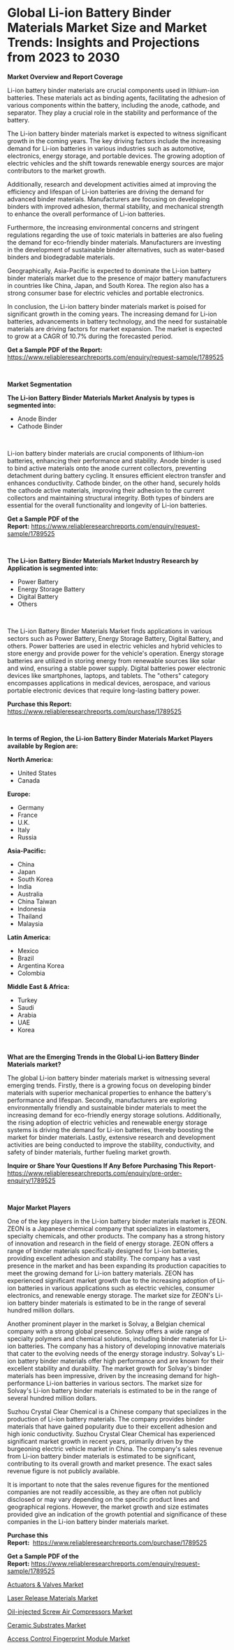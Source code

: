 <p><h1>Global Li-ion Battery Binder Materials Market Size and Market Trends: Insights and Projections from 2023 to 2030</h1></p><p><strong>Market Overview and Report Coverage</strong></p>
<p><p>Li-ion battery binder materials are crucial components used in lithium-ion batteries. These materials act as binding agents, facilitating the adhesion of various components within the battery, including the anode, cathode, and separator. They play a crucial role in the stability and performance of the battery.</p><p>The Li-ion battery binder materials market is expected to witness significant growth in the coming years. The key driving factors include the increasing demand for Li-ion batteries in various industries such as automotive, electronics, energy storage, and portable devices. The growing adoption of electric vehicles and the shift towards renewable energy sources are major contributors to the market growth.</p><p>Additionally, research and development activities aimed at improving the efficiency and lifespan of Li-ion batteries are driving the demand for advanced binder materials. Manufacturers are focusing on developing binders with improved adhesion, thermal stability, and mechanical strength to enhance the overall performance of Li-ion batteries.</p><p>Furthermore, the increasing environmental concerns and stringent regulations regarding the use of toxic materials in batteries are also fueling the demand for eco-friendly binder materials. Manufacturers are investing in the development of sustainable binder alternatives, such as water-based binders and biodegradable materials.</p><p>Geographically, Asia-Pacific is expected to dominate the Li-ion battery binder materials market due to the presence of major battery manufacturers in countries like China, Japan, and South Korea. The region also has a strong consumer base for electric vehicles and portable electronics.</p><p>In conclusion, the Li-ion battery binder materials market is poised for significant growth in the coming years. The increasing demand for Li-ion batteries, advancements in battery technology, and the need for sustainable materials are driving factors for market expansion. The market is expected to grow at a CAGR of 10.7% during the forecasted period.</p></p>
<p><strong>Get a Sample PDF of the Report:</strong> <a href="https://www.reliableresearchreports.com/enquiry/request-sample/1789525">https://www.reliableresearchreports.com/enquiry/request-sample/1789525</a></p>
<p>&nbsp;</p>
<p><strong>Market Segmentation</strong></p>
<p><strong>The Li-ion Battery Binder Materials Market Analysis by types is segmented into:</strong></p>
<p><ul><li>Anode Binder</li><li>Cathode Binder</li></ul></p>
<p>&nbsp;</p>
<p><p>Li-ion battery binder materials are crucial components of lithium-ion batteries, enhancing their performance and stability. Anode binder is used to bind active materials onto the anode current collectors, preventing detachment during battery cycling. It ensures efficient electron transfer and enhances conductivity. Cathode binder, on the other hand, securely holds the cathode active materials, improving their adhesion to the current collectors and maintaining structural integrity. Both types of binders are essential for the overall functionality and longevity of Li-ion batteries.</p></p>
<p><strong>Get a Sample PDF of the Report:</strong>&nbsp;<a href="https://www.reliableresearchreports.com/enquiry/request-sample/1789525">https://www.reliableresearchreports.com/enquiry/request-sample/1789525</a></p>
<p>&nbsp;</p>
<p><strong>The Li-ion Battery Binder Materials Market Industry Research by Application is segmented into:</strong></p>
<p><ul><li>Power Battery</li><li>Energy Storage Battery</li><li>Digital Battery</li><li>Others</li></ul></p>
<p>&nbsp;</p>
<p><p>The Li-ion Battery Binder Materials Market finds applications in various sectors such as Power Battery, Energy Storage Battery, Digital Battery, and others. Power batteries are used in electric vehicles and hybrid vehicles to store energy and provide power for the vehicle's operation. Energy storage batteries are utilized in storing energy from renewable sources like solar and wind, ensuring a stable power supply. Digital batteries power electronic devices like smartphones, laptops, and tablets. The "others" category encompasses applications in medical devices, aerospace, and various portable electronic devices that require long-lasting battery power.</p></p>
<p><strong>Purchase this Report:</strong>&nbsp; <a href="https://www.reliableresearchreports.com/purchase/1789525">https://www.reliableresearchreports.com/purchase/1789525</a></p>
<p>&nbsp;</p>
<p><strong>In terms of Region, the Li-ion Battery Binder Materials Market Players available by Region are:</strong></p>
<p>
    <p> <strong> North America: </strong>
        <ul>
            <li>United States</li>
            <li>Canada</li>
        </ul>
        </p> 
    <p> <strong> Europe: </strong>
        <ul>
            <li>Germany</li>
            <li>France</li>
            <li>U.K.</li>
            <li>Italy</li>
            <li>Russia</li>
        </ul>
        </p> 
    <p> <strong> Asia-Pacific: </strong>
        <ul>
            <li>China</li>
            <li>Japan</li>
            <li>South Korea</li>
            <li>India</li>
            <li>Australia</li>
            <li>China Taiwan</li>
            <li>Indonesia</li>
            <li>Thailand</li>
            <li>Malaysia</li>
        </ul>
        </p> 
    <p> <strong> Latin America: </strong>
        <ul>
            <li>Mexico</li>
            <li>Brazil</li>
            <li>Argentina Korea</li>
            <li>Colombia</li>
        </ul>
        </p> 
    <p> <strong> Middle East & Africa: </strong>
        <ul>
            <li>Turkey</li>
            <li>Saudi</li>
            <li>Arabia</li>
            <li>UAE</li>
            <li>Korea</li>
        </ul>
    </p>
    </p>
<p>&nbsp;</p>
<p><strong>What are the Emerging Trends in the Global Li-ion Battery Binder Materials market?</strong></p>
<p><p>The global Li-ion battery binder materials market is witnessing several emerging trends. Firstly, there is a growing focus on developing binder materials with superior mechanical properties to enhance the battery's performance and lifespan. Secondly, manufacturers are exploring environmentally friendly and sustainable binder materials to meet the increasing demand for eco-friendly energy storage solutions. Additionally, the rising adoption of electric vehicles and renewable energy storage systems is driving the demand for Li-ion batteries, thereby boosting the market for binder materials. Lastly, extensive research and development activities are being conducted to improve the stability, conductivity, and safety of binder materials, further fueling market growth.</p></p>
<p><strong>Inquire or Share Your Questions If Any Before Purchasing This Report</strong>- <a href="https://www.reliableresearchreports.com/enquiry/pre-order-enquiry/1789525">https://www.reliableresearchreports.com/enquiry/pre-order-enquiry/1789525</a></p>
<p>&nbsp;</p>
<p><strong>Major Market Players</strong></p>
<p><p>One of the key players in the Li-ion battery binder materials market is ZEON. ZEON is a Japanese chemical company that specializes in elastomers, specialty chemicals, and other products. The company has a strong history of innovation and research in the field of energy storage. ZEON offers a range of binder materials specifically designed for Li-ion batteries, providing excellent adhesion and stability. The company has a vast presence in the market and has been expanding its production capacities to meet the growing demand for Li-ion battery materials. ZEON has experienced significant market growth due to the increasing adoption of Li-ion batteries in various applications such as electric vehicles, consumer electronics, and renewable energy storage. The market size for ZEON's Li-ion battery binder materials is estimated to be in the range of several hundred million dollars.</p><p>Another prominent player in the market is Solvay, a Belgian chemical company with a strong global presence. Solvay offers a wide range of specialty polymers and chemical solutions, including binder materials for Li-ion batteries. The company has a history of developing innovative materials that cater to the evolving needs of the energy storage industry. Solvay's Li-ion battery binder materials offer high performance and are known for their excellent stability and durability. The market growth for Solvay's binder materials has been impressive, driven by the increasing demand for high-performance Li-ion batteries in various sectors. The market size for Solvay's Li-ion battery binder materials is estimated to be in the range of several hundred million dollars.</p><p>Suzhou Crystal Clear Chemical is a Chinese company that specializes in the production of Li-ion battery materials. The company provides binder materials that have gained popularity due to their excellent adhesion and high ionic conductivity. Suzhou Crystal Clear Chemical has experienced significant market growth in recent years, primarily driven by the burgeoning electric vehicle market in China. The company's sales revenue from Li-ion battery binder materials is estimated to be significant, contributing to its overall growth and market presence. The exact sales revenue figure is not publicly available.</p><p>It is important to note that the sales revenue figures for the mentioned companies are not readily accessible, as they are often not publicly disclosed or may vary depending on the specific product lines and geographical regions. However, the market growth and size estimates provided give an indication of the growth potential and significance of these companies in the Li-ion battery binder materials market.</p></p>
<p><strong>Purchase this Report:</strong>&nbsp;&nbsp;<a href="https://www.reliableresearchreports.com/purchase/1789525">https://www.reliableresearchreports.com/purchase/1789525</a></p>
<p></p>
<p><strong>Get a Sample PDF of the Report:</strong>&nbsp;<a href="https://www.reliableresearchreports.com/enquiry/request-sample/1789525">https://www.reliableresearchreports.com/enquiry/request-sample/1789525</a></p>
<p><p><a href="https://medium.com/@raymondgray765/actuators-valves-market-furnishes-information-on-market-share-market-trends-and-market-growth-2aba3ee9c38a">Actuators & Valves Market</a></p><p><a href="https://github.com/provorikovar/Market-Research-Report-List-1/blob/main/laser-release-materials-market.md">Laser Release Materials Market</a></p><p><a href="https://www.linkedin.com/pulse/oil-injected-screw-air-compressors-market-research/">Oil-injected Screw Air Compressors Market</a></p><p><a href="https://medium.com/@jamesday5g/ceramic-substrates-market-trends-and-market-analysis-forecasted-for-period-2023-2030-6303d7cd7a8c">Ceramic Substrates Market</a></p><p><a href="https://www.linkedin.com/pulse/access-control-fingerprint-module-market-size-2023-2030/">Access Control Fingerprint Module Market</a></p></p>